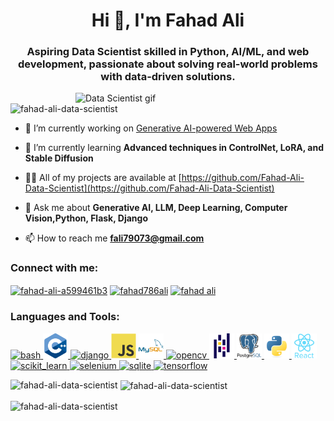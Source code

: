 <h1 align="center">Hi 👋, I'm Fahad Ali</h1>
<h3 align="center">Aspiring Data Scientist skilled in Python, AI/ML, and web development, passionate about solving real-world problems with data-driven solutions.</h3>
<img align="right" alt="Data Scientist gif" width="400" src="https://github.com/user-attachments/assets/345933fe-733b-4289-8eb0-b5f50bac45b1">

<p align="left"> <img src="https://komarev.com/ghpvc/?username=fahad-ali-data-scientist&label=Profile%20views&color=0e75b6&style=flat" alt="fahad-ali-data-scientist" /> </p>

- 🔭 I’m currently working on [Generative AI-powered Web Apps](https://ml1.ai/)

- 🌱 I’m currently learning **Advanced techniques in ControlNet, LoRA, and Stable Diffusion**

- 👨‍💻 All of my projects are available at [https://github.com/Fahad-Ali-Data-Scientist](https://github.com/Fahad-Ali-Data-Scientist)

- 💬 Ask me about **Generative AI, LLM, Deep Learning, Computer Vision,Python, Flask, Django**

- 📫 How to reach me **fali79073@gmail.com**

<h3 align="left">Connect with me:</h3>
<p align="left">
<a href="https://linkedin.com/in/fahad-ali-a599461b3" target="blank"><img align="center" src="https://raw.githubusercontent.com/rahuldkjain/github-profile-readme-generator/master/src/images/icons/Social/linked-in-alt.svg" alt="fahad-ali-a599461b3" height="30" width="40" /></a>
<a href="https://kaggle.com/fahad786ali" target="blank"><img align="center" src="https://raw.githubusercontent.com/rahuldkjain/github-profile-readme-generator/master/src/images/icons/Social/kaggle.svg" alt="fahad786ali" height="30" width="40" /></a>
<a href="https://fb.com/fahad ali" target="blank"><img align="center" src="https://raw.githubusercontent.com/rahuldkjain/github-profile-readme-generator/master/src/images/icons/Social/facebook.svg" alt="fahad ali" height="30" width="40" /></a>
</p>

<h3 align="left">Languages and Tools:</h3>
<p align="left"> <a href="https://www.gnu.org/software/bash/" target="_blank" rel="noreferrer"> <img src="https://www.vectorlogo.zone/logos/gnu_bash/gnu_bash-icon.svg" alt="bash" width="40" height="40"/> </a> <a href="https://www.w3schools.com/cpp/" target="_blank" rel="noreferrer"> <img src="https://raw.githubusercontent.com/devicons/devicon/master/icons/cplusplus/cplusplus-original.svg" alt="cplusplus" width="40" height="40"/> </a> <a href="https://www.djangoproject.com/" target="_blank" rel="noreferrer"> <img src="https://cdn.worldvectorlogo.com/logos/django.svg" alt="django" width="40" height="40"/> </a> <a href="https://developer.mozilla.org/en-US/docs/Web/JavaScript" target="_blank" rel="noreferrer"> <img src="https://raw.githubusercontent.com/devicons/devicon/master/icons/javascript/javascript-original.svg" alt="javascript" width="40" height="40"/> </a> <a href="https://www.mysql.com/" target="_blank" rel="noreferrer"> <img src="https://raw.githubusercontent.com/devicons/devicon/master/icons/mysql/mysql-original-wordmark.svg" alt="mysql" width="40" height="40"/> </a> <a href="https://opencv.org/" target="_blank" rel="noreferrer"> <img src="https://www.vectorlogo.zone/logos/opencv/opencv-icon.svg" alt="opencv" width="40" height="40"/> </a> <a href="https://pandas.pydata.org/" target="_blank" rel="noreferrer"> <img src="https://raw.githubusercontent.com/devicons/devicon/2ae2a900d2f041da66e950e4d48052658d850630/icons/pandas/pandas-original.svg" alt="pandas" width="40" height="40"/> </a> <a href="https://www.postgresql.org" target="_blank" rel="noreferrer"> <img src="https://raw.githubusercontent.com/devicons/devicon/master/icons/postgresql/postgresql-original-wordmark.svg" alt="postgresql" width="40" height="40"/> </a> <a href="https://www.python.org" target="_blank" rel="noreferrer"> <img src="https://raw.githubusercontent.com/devicons/devicon/master/icons/python/python-original.svg" alt="python" width="40" height="40"/> </a> <a href="https://reactjs.org/" target="_blank" rel="noreferrer"> <img src="https://raw.githubusercontent.com/devicons/devicon/master/icons/react/react-original-wordmark.svg" alt="react" width="40" height="40"/> </a> <a href="https://scikit-learn.org/" target="_blank" rel="noreferrer"> <img src="https://upload.wikimedia.org/wikipedia/commons/0/05/Scikit_learn_logo_small.svg" alt="scikit_learn" width="40" height="40"/> </a> <a href="https://www.selenium.dev" target="_blank" rel="noreferrer"> <img src="https://raw.githubusercontent.com/detain/svg-logos/780f25886640cef088af994181646db2f6b1a3f8/svg/selenium-logo.svg" alt="selenium" width="40" height="40"/> </a> <a href="https://www.sqlite.org/" target="_blank" rel="noreferrer"> <img src="https://www.vectorlogo.zone/logos/sqlite/sqlite-icon.svg" alt="sqlite" width="40" height="40"/> </a> <a href="https://www.tensorflow.org" target="_blank" rel="noreferrer"> <img src="https://www.vectorlogo.zone/logos/tensorflow/tensorflow-icon.svg" alt="tensorflow" width="40" height="40"/> </a> </p>

<p><img align="left" src="https://github-readme-stats.vercel.app/api/top-langs?username=fahad-ali-data-scientist&show_icons=true&locale=en&layout=compact" alt="fahad-ali-data-scientist" /></p>

<p>&nbsp;<img align="center" src="https://github-readme-stats.vercel.app/api?username=fahad-ali-data-scientist&show_icons=true&locale=en" alt="fahad-ali-data-scientist" /></p>

<p><img align="center" src="https://github-readme-streak-stats.herokuapp.com/?user=fahad-ali-data-scientist&" alt="fahad-ali-data-scientist" /></p>
